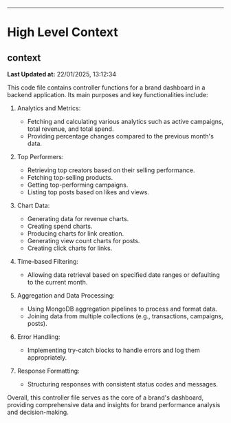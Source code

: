 

---
# High Level Context
## context
**Last Updated at:** 22/01/2025, 13:12:34

This code file contains controller functions for a brand dashboard in a backend application. Its main purposes and key functionalities include:

1. Analytics and Metrics:
   - Fetching and calculating various analytics such as active campaigns, total revenue, and total spend.
   - Providing percentage changes compared to the previous month's data.

2. Top Performers:
   - Retrieving top creators based on their selling performance.
   - Fetching top-selling products.
   - Getting top-performing campaigns.
   - Listing top posts based on likes and views.

3. Chart Data:
   - Generating data for revenue charts.
   - Creating spend charts.
   - Producing charts for link creation.
   - Generating view count charts for posts.
   - Creating click charts for links.

4. Time-based Filtering:
   - Allowing data retrieval based on specified date ranges or defaulting to the current month.

5. Aggregation and Data Processing:
   - Using MongoDB aggregation pipelines to process and format data.
   - Joining data from multiple collections (e.g., transactions, campaigns, posts).

6. Error Handling:
   - Implementing try-catch blocks to handle errors and log them appropriately.

7. Response Formatting:
   - Structuring responses with consistent status codes and messages.

Overall, this controller file serves as the core of a brand's dashboard, providing comprehensive data and insights for brand performance analysis and decision-making.

